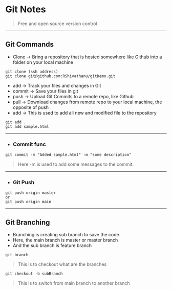 # Git Notes
> Free and open source version control

---
## Git Commands
* Clone -> Bring  a repository that is hosted somewhere like Github into a folder on your local machine
```
git clone (ssh address)
git clone git@github.com:RShivathanu/gitDemo.git
```
* add -> Track your files and changes in Git
* commit -> Save your files in git 
* push -> Upload Git Commits to a remote repo, like Github
* pull -> Download changes from remote repo to your local machine, the opposite of push
* add -> This is used to add all new and modified file to the repository
```
git add .
git add sample.html
```
---
* ### Commit func
```
git commit -m "Added sample.html" -m "some description" 
```
> Here -m is used to add some messages to the commit.
---
* ### Git Push
```
git push origin master
or
git push origin main
```
---
## **Git Branching**

* Branching is creating sub branch to save the code.
* Here, the main branch is master or master branch
* And the sub branch is feature branch

```
git branch
```
> This is to checkout what are the branches
```
git checkout -b subBranch
```
> This is to switch from main branch to another branch